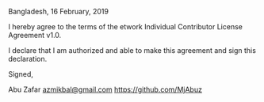 Bangladesh, 16 February, 2019

I hereby agree to the terms of the etwork Individual Contributor License
Agreement v1.0.

I declare that I am authorized and able to make this agreement and sign this
declaration.

Signed,

Abu Zafar azmikbal@gmail.com https://github.com/MjAbuz
